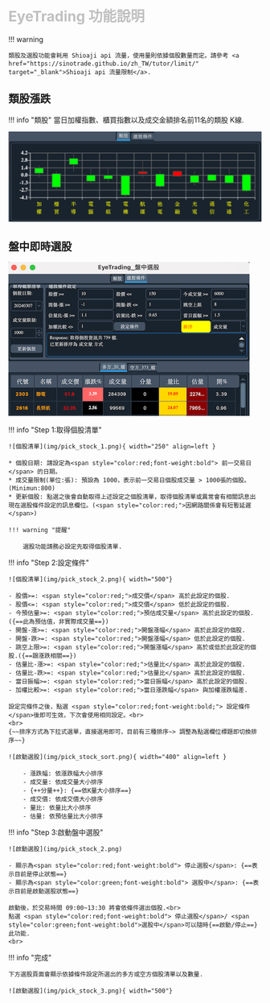 # <font color="silver">EyeTrading 功能說明</font>

!!! warning

    類股及選股功能會耗用 Shioaji api 流量，使用量則依據個股數量而定。請參考 <a href="https://sinotrade.github.io/zh_TW/tutor/limit/" target="_blank">Shioaji api 流量限制</a>.

## 類股漲跌

!!! info "類股"
    當日加權指數、櫃買指數以及成交金額排名前11名的類股 K線.

![類股](img/pick_category.png)


## 盤中即時選股

![選股畫面](img/pick_stock.png)


!!! info "Step 1:取得個股清單"

    ![個股清單](img/pick_stock_1.png){ width="250" align=left }

    * 個股日期: 請設定為<span style="color:red;font-weight:bold"> 前一交易日 </span> 的日期。
    * 成交量限制(單位:張): 預設為 1000，表示前一交易日個股成交量 > 1000張的個股。(Minimun:800)
    * 更新個股: 點選之後會自動取得上述設定之個股清單，取得個股清單或異常會有相關訊息出現在選股條件設定的訊息欄位。(<span style="color:red;">因網路關係會有短暫延遲</span>)

    !!! warning "提醒"

        選股功能請務必設定先取得個股清單.


!!! info "Step 2:設定條件"

    ![個股清單](img/pick_stock_2.png){ width="500"}

    - 股價>=: <span style="color:red;">成交價</span> 高於此設定的個股.
    - 股價<=: <span style="color:red;">成交價</span> 低於此設定的個股.
    - 今預估量>=: <span style="color:red;">預估成交量</span> 高於此設定的個股.({==此為預估值，非實際成交量==})
    - 開盤-漲>=: <span style="color:red;">開盤漲幅</span> 高於此設定的個股.
    - 開盤-跌>=: <span style="color:red;">開盤漲幅</span> 低於此設定的個股.
    - 跳空上限>=: <span style="color:red;">開盤漲幅</span> 高於或低於此設定的個股.({==跟漲跌相關==})
    - 估量比-漲>=: <span style="color:red;">估量比</span> 高於此設定的個股.
    - 估量比-跌>=: <span style="color:red;">估量比</span> 高於此設定的個股.
    - 當日振幅>=: <span style="color:red;">當日振幅</span> 高於此設定的個股.
    - 加權比較>=: <span style="color:red;">當日漲跌幅</span> 與加權漲跌幅差.

    設定完條件之後，點選 <span style="color:red;font-weight:bold;"> 設定條件 </span>後即可生效，下次會使用相同設定。<br>
    <br>
    {~~排序方式為下拉式選單，直接選用即可，目前有三種排序~> 調整為點選欄位標題即切換排序~~}

    ![啟動選股](img/pick_stock_sort.png){ width="400" align=left }

        - 漲跌幅: 依漲跌幅大小排序
        - 成交量: 依成交量大小排序
        - {++分量++}: {==依K量大小排序==}
        - 成交價: 依成交價大小排序
        - 量比: 依量比大小排序
        - 估量: 依預估量比大小排序


!!! info "Step 3:啟動盤中選股"

    ![啟動選股](img/pick_stock_2.png)

    - 顯示為<span style="color:red;font-weight:bold"> 停止選股</span>: {==表示目前是停止狀態==}
    - 顯示為<span style="color:green;font-weight:bold"> 選股中</span>: {==表示目前是啟動選股狀態==}

    啟動後，於交易時間 09:00~13:30 將會依條件選出個股.<br>
    點選 <span style="color:red;font-weight:bold"> 停止選股</span>/ <span style="color:green;font-weight:bold">選股中</span>可以隨時{==啟動/停止==}此功能.
    <br>


!!! info "完成"

    下方選股頁面會顯示依據條件設定所選出的多方或空方個股清單以及數量.

    ![啟動選股](img/pick_stock_3.png){ width="500"}
